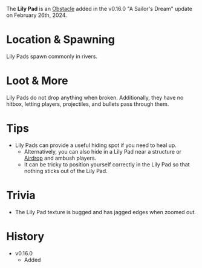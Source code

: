 The **Lily Pad** is an [Obstacle](/obstacles) added in the v0.16.0 "A Sailor's Dream" update on February 26th, 2024.

# Location & Spawning

Lily Pads spawn commonly in rivers.

# Loot & More

Lily Pads do not drop anything when broken. Additionally, they have no hitbox, letting players, projectiles, and bullets pass through them.

# Tips

- Lily Pads can provide a useful hiding spot if you need to heal up.
  - Alternatively, you can also hide in a Lily Pad near a structure or [Airdrop](/obstacles/airdrops) and ambush players.
  - It can be tricky to position yourself correctly in the Lily Pad so that nothing sticks out of the Lily Pad.

# Trivia

- The Lily Pad texture is bugged and has jagged edges when zoomed out.

# History

- v0.16.0
  - Added
